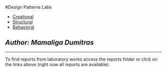 #Design Patterns Labs

* [Creational](./reports/lab1.md)
* [Structural](./reports/lab2.md)
* [Behavioral](./reports/lab3.md)

## *Author: Mamaliga Dumitras*

-------------------------------------

To find reports from laboratory works access the reports folder or click on the links above (right now all reports are available).